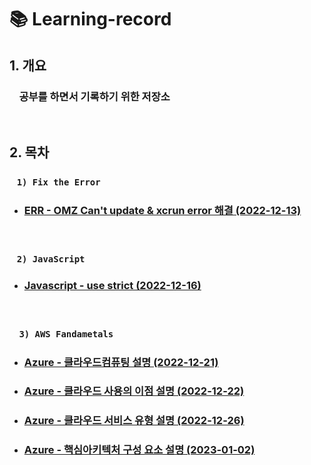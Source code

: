 # **📚 Learning-record**

## **1. 개요**

### &nbsp; &nbsp; **공부를 하면서 기록하기 위한 저장소**

</br>

## **2. 목차**

### &nbsp; &nbsp;`1) Fix the Error`

- ### **[ERR - OMZ Can't update & xcrun error 해결 (2022-12-13)](/Error/221213_xcrun_error.md)**

</br>

### &nbsp; &nbsp;`2) JavaScript`

- ### **[Javascript - use strict (2022-12-16)](/Javascript/use%20strict.md)**

</br>

### &nbsp; &nbsp; `3) AWS Fandametals`

- ### **[Azure - 클라우드컴퓨팅 설명 (2022-12-21)](/AWS%20Fandametals/%ED%81%B4%EB%9D%BC%EC%9A%B0%EB%93%9C%EC%BB%B4%ED%93%A8%ED%8C%85%EC%84%A4%EB%AA%85.md)**
- ### **[Azure - 클라우드 사용의 이점 설명 (2022-12-22)](/AWS%20Fandametals/%ED%81%B4%EB%9D%BC%EC%9A%B0%EB%93%9C%EC%82%AC%EC%9A%A9%EC%9D%98%EC%9D%B4%EC%A0%90.md)**
- ### **[Azure - 클라우드 서비스 유형 설명 (2022-12-26)](/AWS%20Fandametals/%ED%81%B4%EB%9D%BC%EC%9A%B0%EB%93%9C%EC%84%9C%EB%B9%84%EC%8A%A4%EC%9C%A0%ED%98%95.md)**
- ### **[Azure - 핵심아키텍처 구성 요소 설명 (2023-01-02)](/AWS%20Fandametals/Azure%ED%95%B5%EC%8B%AC%EC%95%84%ED%82%A4%ED%85%8D%EC%B2%98%EA%B5%AC%EC%84%B1%EC%9A%94%EC%86%8C%EC%84%A4%EB%AA%85.md)**
